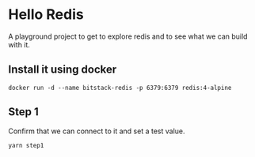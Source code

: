 # Hello Redis

A playground project to get to explore redis and to see what we can build with it.

## Install it using docker

    docker run -d --name bitstack-redis -p 6379:6379 redis:4-alpine

## Step 1

Confirm that we can connect to it and set a test value.

    yarn step1